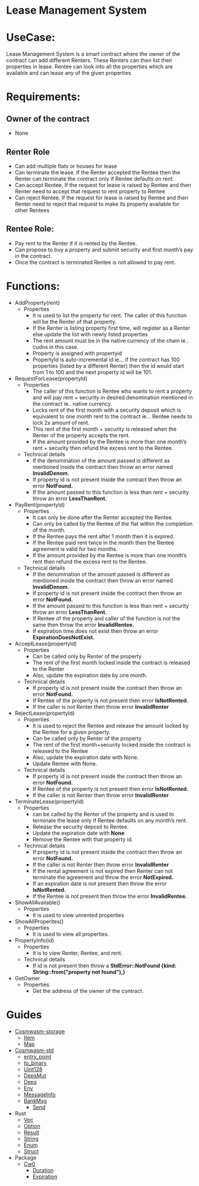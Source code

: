 # Lease Management System

# UseCase:

Lease Management System is a smart contract where the owner of the contract can add different Renters. These Renters can then list their properties in lease. Rentee can look into all the properties which are available and can lease any of the given properties.

# Requirements:

## Owner of the contract

- None

## Renter Role

- Can add multiple flats or houses for lease
- Can terminate the lease. If the Renter accepted the Rentee then the Renter can terminate the contract only if Rentee defaults on rent.
- Can accept Rentee, If the request for lease is raised by Rentee and then Renter need to accept that request to rent property to Rentee
- Can reject Rentee, If the request for lease is raised by Rentee and then Renter need to reject that request to make its property available for other Rentees

## Rentee Role:

- Pay rent to the Renter if it is rented by the Rentee.
- Can propose to buy a property and submit security and first month’s pay in the contract.
- Once the contract is terminated Rentee is not allowed to pay rent.

# Functions:

- AddProperty(rent)
  - Properties
    - It is used to list the property for rent. The caller of this function will be the Renter of that property.
    - If the Renter is listing property first time, will register as a Renter else update the list with newly listed properties
    - The rent amount must be in the native currency of the chain ie.. cudos in this case.
    - Property is assigned with propertyid
    - PropertyId is auto-incremental id ie... if the contract has 100 properties (listed by a different Renter) then the id would start from 1 to 100 and the next property id will be 101.
- RequestForLease(propertyId)
  - Properties
    - The caller of this function is Rentee who wants to rent a property and will pay rent + security in desired denomination mentioned in the contract ie.. native currency.
    - Locks rent of the first month with a security deposit which is equivalent to one month rent to the contract ie... Rentee needs to lock 2x amount of rent.
    - This rent of the first month + security is released when the Renter of the property accepts the rent.
    - If the amount provided by the Rentee is more than one month’s rent + security then refund the excess rent to the Rentee.
  - Technical details
    - If the denomination of the amount passed is different as mentioned inside the contract then throw an error named **InvalidDenom.**
    - If property id is not present inside the contract then throw an error **NotFound.**
    - If the amount passed to this function is less than rent + security throw an error **LessThanRent.**
- PayRent(propertyId)
  - Properties
    - It can only be done after the Renter accepted the Rentee.
    - Can only be called by the Rentee of the flat within the completion of the month.
    - If the Rentee pays the rent after 1 month then it is expired.
    - If the Rentee paid rent twice in the month then the Rentee agreement is valid for two months.
    - If the amount provided by the Rentee is more than one month’s rent then refund the excess rent to the Rentee.
  - Technical details
    - If the denomination of the amount passed is different as mentioned inside the contract then throw an error named **InvalidDenom.**
    - If property id is not present inside the contract then throw an error **NotFound.**
    - If the amount passed to this function is less than rent + security throw an error **LessThanRent.**
    - If Rentee of the property and caller of the function is not the same then throw the error **InvalidRentee.**
    - If expiration time does not exist then throw an error **ExpirationDoesNotExist.**
- AcceptLease(propertyId)
  - Properties
    - Can be called only by Renter of the property
    - The rent of the first month locked inside the contract is released to the Renter
    - Also, update the expiration date by one month.
  - Technical details
    - If property id is not present inside the contract then throw an error **NotFound.**
    - If Rentee of the property is not present then error **IsNotRented.**
    - If the caller is not Renter then throw error **InvalidRenter**
- RejectLease(propertyId)
  - Properties
    - It is used to reject the Rentee and release the amount locked by the Rentee for a given property.
    - Can be called only by Renter of the property
    - The rent of the first month+security locked inside the contract is released to the Rentee
    - Also, update the expiration date with None.
    - Update Rentee with None.
  - Technical details
    - If property id is not present inside the contract then throw an error **NotFound.**
    - If Rentee of the property is not present then error **IsNotRented.**
    - If the caller is not Renter then throw error **InvalidRenter**
- TerminateLease(propertyId)
  - Properties
    - can be called by the Renter of the property and is used to terminate the lease only if Rentee defaults on any month’s rent.
    - Release the security deposit to Rentee.
    - Update the expiration date with **None**
    - Remove the Rentee with that property id.
  - Technical details
    - If property id is not present inside the contract then throw an error **NotFound.**
    - If the caller is not Renter then throw error **InvalidRenter**
    - If the rental agreement is not expired then Renter can not terminate the agreement and throw the error **NotExpired.**
    - If an expiration date is not present then throw the error **IsNotRented.**
    - If the Rentee is not present then throw the error **InvalidRentee.**
- ShowAllAvailable()
  - Properties
    - It is used to view unrented properties
- ShowAllProperites()
  - Properties
    - It is used to view all properties.
- PropertyInfo(id)
  - Properties
    - It is to view Renter, Rentee, and rent.
  - Technical details
    - If id is not present then throw a **StdError::NotFound {kind: String::from("property not found"),}**
- GetOwner
  - Properties
    - Get the address of the owner of the contract.

# Guides

- [Cosmwasm-storage](https://docs.rs/cw-storage-plus/0.10.3/cw_storage_plus/)
  - [Item](https://docs.rs/cw-storage-plus/0.10.3/cw_storage_plus/struct.Item.html)
  - [Map](https://crates.io/crates/cw-storage-plus/0.5.0)
- [Cosmwasm-std](https://docs.rs/cosmwasm-std/0.16.0/cosmwasm_std/)
  - [entry_point](https://docs.rs/cosmwasm-std/0.16.0/cosmwasm_std/macro.create_entry_points.html)
  - [to_binary](https://docs.rs/cosmwasm-std/0.16.0/cosmwasm_std/fn.to_binary.html)
  - [Uint128](https://docs.rs/cosmwasm-std/0.16.0/cosmwasm_std/struct.Uint128.html)
  - [DepsMut](https://docs.rs/cosmwasm-std/0.16.0/cosmwasm_std/struct.DepsMut.html)
  - [Deps](https://docs.rs/cosmwasm-std/0.16.0/cosmwasm_std/struct.Deps.html)
  - [Env](https://docs.rs/cosmwasm-std/0.16.0/cosmwasm_std/struct.Env.html)
  - [MessageInfo](https://docs.rs/cosmwasm-std/0.16.0/cosmwasm_std/struct.MessageInfo.html)
  - [BankMsg](https://docs.rs/cosmwasm-std/0.16.0/cosmwasm_std/enum.BankMsg.html)
    - [Send](https://docs.rs/cosmwasm-std/0.16.0/cosmwasm_std/enum.BankMsg.html#variant.Send)
- Rust
  - [Vec](https://doc.rust-lang.org/rust-by-example/std/vec.html)
  - [Option](https://doc.rust-lang.org/std/option/)
  - [Result](https://doc.rust-lang.org/std/result/)
  - [String](https://doc.rust-lang.org/rust-by-example/std/str.html)
  - [Enum](https://doc.rust-lang.org/book/ch06-01-defining-an-enum.html)
  - [Struct](https://doc.rust-lang.org/book/ch05-01-defining-structs.html)
- Package
  - [Cw0](https://docs.rs/cw0/0.10.3/cw0/)
    - [Duration](https://docs.rs/cw0/0.10.3/cw0/enum.Duration.html)
    - [Expiration](https://docs.rs/cw0/0.10.3/cw0/enum.Expiration.html)
